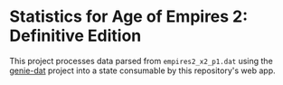 # Statistics for Age of Empires 2: Definitive Edition

This project processes data parsed from `empires2_x2_p1.dat` using the [genie-dat](https://github.com/tomwwright/genie-dat) project into a state consumable by this repository's web app.
